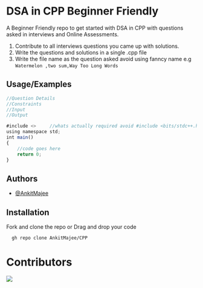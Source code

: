 
# DSA in CPP Beginner Friendly

A Beginner Friendly repo to get started with DSA in CPP with questions asked in interviews and Online Assessments.
1. Contribute to all interviews questions you came up with solutions.
2. Write the questions and solutions in a single .cpp file 
3. Write the file name as the question asked avoid using fanncy name
e.g `Watermelon ,two sum,Way Too Long Words`

## Usage/Examples

```javascript
//Question Details
//Constraints
//Input
//Output

#include <>     //whats actually required avoid #include <bits/stdc++.h> 
using namespace std;
int main() 
{ 
	//code goes here
	return 0;
} 
```


## Authors

- [@AnkitMajee](https://www.github.com/AnkitMajee)


## Installation

Fork and clone the repo or Drag and drop your code

```bash
  gh repo clone AnkitMajee/CPP
```
    
# Contributors
<a href="https://github.com/AnkitMajee/CPP/graphs/contributors">
  <img src="https://contrib.rocks/image?repo=AnkitMajee/CPP" />
</a>
